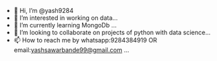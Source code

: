 - 👋 Hi, I’m @yash9284
- 👀 I’m interested in working on data...
- 🌱 I’m currently learning MongoDb ...
- 💞️ I’m looking to collaborate on projects of python with data science...
- 📫 How to reach me by whatsapp:9284384919 OR email:yashsawarbande99@gmail.com ...

<!---
yash9284/yash9284 is a ✨ special ✨ repository because its `README.md` (this file) appears on your GitHub profile.
You can click the Preview link to take a look at your changes.
--->
